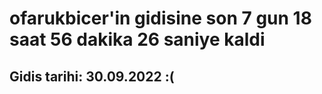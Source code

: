 # ofarukbicer'in gidisine son 7 gun 18 saat 56 dakika 26 saniye kaldi

## Gidis tarihi: 30.09.2022 :(